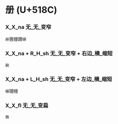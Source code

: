 # 册 (U+518C)

### X_X_na 无_无_变窄
`册`㹪姗跚`銏`

### X_X_na + R_H_sh 无_无_变窄 + 右边_横_缩短
`删`

### X_X_na + L_H_sh 无_无_变窄 + 左边_横_缩短
`栅`珊粣

### X_X_fl 无_无_变扁
`笧`
